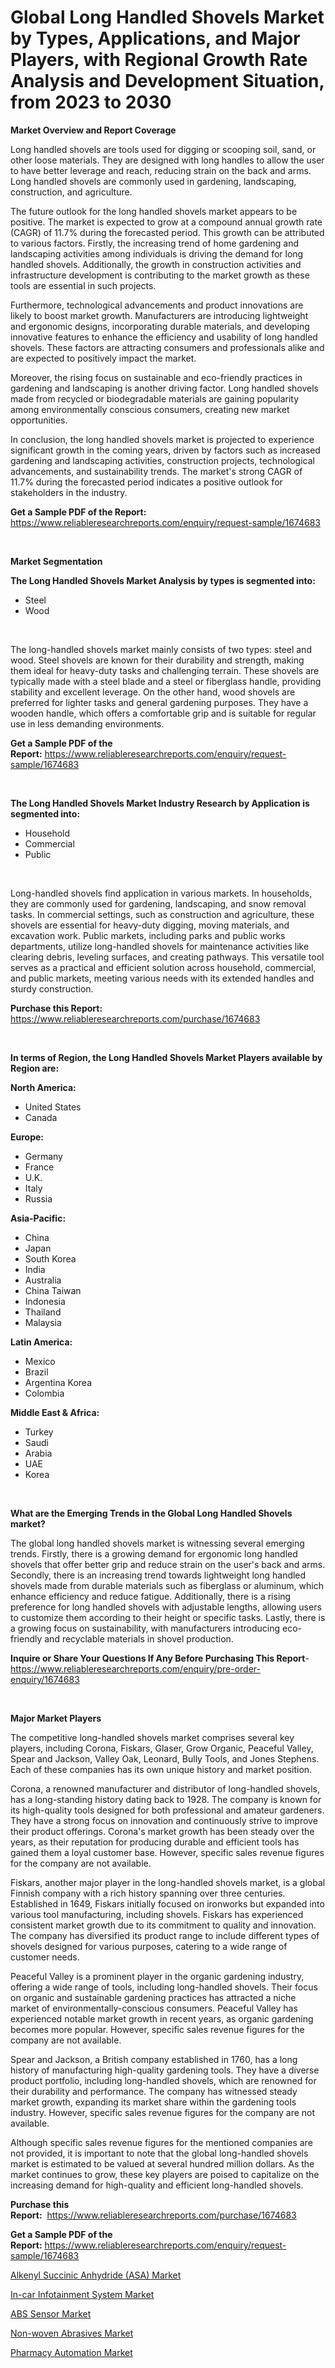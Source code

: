 <p><h1>Global Long Handled Shovels Market by Types, Applications, and Major Players, with Regional Growth Rate Analysis and Development Situation, from 2023 to 2030</h1></p><p><strong>Market Overview and Report Coverage</strong></p>
<p><p>Long handled shovels are tools used for digging or scooping soil, sand, or other loose materials. They are designed with long handles to allow the user to have better leverage and reach, reducing strain on the back and arms. Long handled shovels are commonly used in gardening, landscaping, construction, and agriculture.</p><p>The future outlook for the long handled shovels market appears to be positive. The market is expected to grow at a compound annual growth rate (CAGR) of 11.7% during the forecasted period. This growth can be attributed to various factors. Firstly, the increasing trend of home gardening and landscaping activities among individuals is driving the demand for long handled shovels. Additionally, the growth in construction activities and infrastructure development is contributing to the market growth as these tools are essential in such projects.</p><p>Furthermore, technological advancements and product innovations are likely to boost market growth. Manufacturers are introducing lightweight and ergonomic designs, incorporating durable materials, and developing innovative features to enhance the efficiency and usability of long handled shovels. These factors are attracting consumers and professionals alike and are expected to positively impact the market.</p><p>Moreover, the rising focus on sustainable and eco-friendly practices in gardening and landscaping is another driving factor. Long handled shovels made from recycled or biodegradable materials are gaining popularity among environmentally conscious consumers, creating new market opportunities.</p><p>In conclusion, the long handled shovels market is projected to experience significant growth in the coming years, driven by factors such as increased gardening and landscaping activities, construction projects, technological advancements, and sustainability trends. The market's strong CAGR of 11.7% during the forecasted period indicates a positive outlook for stakeholders in the industry.</p></p>
<p><strong>Get a Sample PDF of the Report:</strong> <a href="https://www.reliableresearchreports.com/enquiry/request-sample/1674683">https://www.reliableresearchreports.com/enquiry/request-sample/1674683</a></p>
<p>&nbsp;</p>
<p><strong>Market Segmentation</strong></p>
<p><strong>The Long Handled Shovels Market Analysis by types is segmented into:</strong></p>
<p><ul><li>Steel</li><li>Wood</li></ul></p>
<p>&nbsp;</p>
<p><p>The long-handled shovels market mainly consists of two types: steel and wood. Steel shovels are known for their durability and strength, making them ideal for heavy-duty tasks and challenging terrain. These shovels are typically made with a steel blade and a steel or fiberglass handle, providing stability and excellent leverage. On the other hand, wood shovels are preferred for lighter tasks and general gardening purposes. They have a wooden handle, which offers a comfortable grip and is suitable for regular use in less demanding environments.</p></p>
<p><strong>Get a Sample PDF of the Report:</strong>&nbsp;<a href="https://www.reliableresearchreports.com/enquiry/request-sample/1674683">https://www.reliableresearchreports.com/enquiry/request-sample/1674683</a></p>
<p>&nbsp;</p>
<p><strong>The Long Handled Shovels Market Industry Research by Application is segmented into:</strong></p>
<p><ul><li>Household</li><li>Commercial</li><li>Public</li></ul></p>
<p>&nbsp;</p>
<p><p>Long-handled shovels find application in various markets. In households, they are commonly used for gardening, landscaping, and snow removal tasks. In commercial settings, such as construction and agriculture, these shovels are essential for heavy-duty digging, moving materials, and excavation work. Public markets, including parks and public works departments, utilize long-handled shovels for maintenance activities like clearing debris, leveling surfaces, and creating pathways. This versatile tool serves as a practical and efficient solution across household, commercial, and public markets, meeting various needs with its extended handles and sturdy construction.</p></p>
<p><strong>Purchase this Report:</strong>&nbsp; <a href="https://www.reliableresearchreports.com/purchase/1674683">https://www.reliableresearchreports.com/purchase/1674683</a></p>
<p>&nbsp;</p>
<p><strong>In terms of Region, the Long Handled Shovels Market Players available by Region are:</strong></p>
<p>
    <p> <strong> North America: </strong>
        <ul>
            <li>United States</li>
            <li>Canada</li>
        </ul>
        </p> 
    <p> <strong> Europe: </strong>
        <ul>
            <li>Germany</li>
            <li>France</li>
            <li>U.K.</li>
            <li>Italy</li>
            <li>Russia</li>
        </ul>
        </p> 
    <p> <strong> Asia-Pacific: </strong>
        <ul>
            <li>China</li>
            <li>Japan</li>
            <li>South Korea</li>
            <li>India</li>
            <li>Australia</li>
            <li>China Taiwan</li>
            <li>Indonesia</li>
            <li>Thailand</li>
            <li>Malaysia</li>
        </ul>
        </p> 
    <p> <strong> Latin America: </strong>
        <ul>
            <li>Mexico</li>
            <li>Brazil</li>
            <li>Argentina Korea</li>
            <li>Colombia</li>
        </ul>
        </p> 
    <p> <strong> Middle East & Africa: </strong>
        <ul>
            <li>Turkey</li>
            <li>Saudi</li>
            <li>Arabia</li>
            <li>UAE</li>
            <li>Korea</li>
        </ul>
    </p>
    </p>
<p>&nbsp;</p>
<p><strong>What are the Emerging Trends in the Global Long Handled Shovels market?</strong></p>
<p><p>The global long handled shovels market is witnessing several emerging trends. Firstly, there is a growing demand for ergonomic long handled shovels that offer better grip and reduce strain on the user's back and arms. Secondly, there is an increasing trend towards lightweight long handled shovels made from durable materials such as fiberglass or aluminum, which enhance efficiency and reduce fatigue. Additionally, there is a rising preference for long handled shovels with adjustable lengths, allowing users to customize them according to their height or specific tasks. Lastly, there is a growing focus on sustainability, with manufacturers introducing eco-friendly and recyclable materials in shovel production.</p></p>
<p><strong>Inquire or Share Your Questions If Any Before Purchasing This Report</strong>- <a href="https://www.reliableresearchreports.com/enquiry/pre-order-enquiry/1674683">https://www.reliableresearchreports.com/enquiry/pre-order-enquiry/1674683</a></p>
<p>&nbsp;</p>
<p><strong>Major Market Players</strong></p>
<p><p>The competitive long-handled shovels market comprises several key players, including Corona, Fiskars, Glaser, Grow Organic, Peaceful Valley, Spear and Jackson, Valley Oak, Leonard, Bully Tools, and Jones Stephens. Each of these companies has its own unique history and market position.</p><p>Corona, a renowned manufacturer and distributor of long-handled shovels, has a long-standing history dating back to 1928. The company is known for its high-quality tools designed for both professional and amateur gardeners. They have a strong focus on innovation and continuously strive to improve their product offerings. Corona's market growth has been steady over the years, as their reputation for producing durable and efficient tools has gained them a loyal customer base. However, specific sales revenue figures for the company are not available.</p><p>Fiskars, another major player in the long-handled shovels market, is a global Finnish company with a rich history spanning over three centuries. Established in 1649, Fiskars initially focused on ironworks but expanded into various tool manufacturing, including shovels. Fiskars has experienced consistent market growth due to its commitment to quality and innovation. The company has diversified its product range to include different types of shovels designed for various purposes, catering to a wide range of customer needs.</p><p>Peaceful Valley is a prominent player in the organic gardening industry, offering a wide range of tools, including long-handled shovels. Their focus on organic and sustainable gardening practices has attracted a niche market of environmentally-conscious consumers. Peaceful Valley has experienced notable market growth in recent years, as organic gardening becomes more popular. However, specific sales revenue figures for the company are not available.</p><p>Spear and Jackson, a British company established in 1760, has a long history of manufacturing high-quality gardening tools. They have a diverse product portfolio, including long-handled shovels, which are renowned for their durability and performance. The company has witnessed steady market growth, expanding its market share within the gardening tools industry. However, specific sales revenue figures for the company are not available.</p><p>Although specific sales revenue figures for the mentioned companies are not provided, it is important to note that the global long-handled shovels market is estimated to be valued at several hundred million dollars. As the market continues to grow, these key players are poised to capitalize on the increasing demand for high-quality and efficient long-handled shovels.</p></p>
<p><strong>Purchase this Report:</strong>&nbsp;&nbsp;<a href="https://www.reliableresearchreports.com/purchase/1674683">https://www.reliableresearchreports.com/purchase/1674683</a></p>
<p></p>
<p><strong>Get a Sample PDF of the Report:</strong>&nbsp;<a href="https://www.reliableresearchreports.com/enquiry/request-sample/1674683">https://www.reliableresearchreports.com/enquiry/request-sample/1674683</a></p>
<p><p><a href="https://medium.com/@cullenblick/analyzing-alkenyl-succinic-anhydride-asa-market-global-industry-perspective-and-forecast-2023-7b4050a72598">Alkenyl Succinic Anhydride (ASA) Market</a></p><p><a href="https://www.linkedin.com/pulse/in-car-infotainment-system-market-insights-players-forecast/">In-car Infotainment System Market</a></p><p><a href="https://www.linkedin.com/pulse/abs-sensor-market-challenges-opportunities-growth-drivers/">ABS Sensor Market</a></p><p><a href="https://medium.com/@graycehuels/non-woven-abrasives-market-analysis-and-sze-forecasted-for-period-from-2023-to-2030-1ddaf556d320">Non-woven Abrasives Market</a></p><p><a href="https://www.linkedin.com/pulse/pharmacy-automation-market-insights-players-forecast-till-vk4hc/">Pharmacy Automation Market</a></p></p>